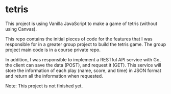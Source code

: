 # tetris
This project is using Vanilla JavaScript to make a game of tetris (without using Canvas).

This repo contains the initial pieces of code for the features that I was responsible for in a greater group project to build the tetris game.
The group project main code is in a course private repo.

In addition, I was responsible to implement a RESTful API service with Go, the client can save the data (POST), and request it (GET). This service will store the information of each play (name, score, and time) in JSON format and return all the information when requested. 

Note: This project is not finished yet.
